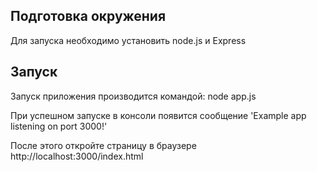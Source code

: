 ## Подготовка окружения

Для запуска необходимо установить node.js и Express

## Запуск

Запуск приложения производится командой:
node app.js

При успешном запуске в консоли появится сообщение 'Example app listening on port 3000!'

После этого откройте страницу в браузере http://localhost:3000/index.html
